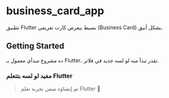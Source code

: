 # business_card_app

تطبيق Flutter بسيط بيعرض كارت تعريفي (Business Card) بشكل أنيق.

## Getting Started

ده مشروع مبدأي معمول بـ Flutter، تقدر تبدأ منه لو لسه جديد في فلاتر.

### مفيد لو لسه بتتعلم Flutter

> تم إنشاؤه ضمن تجربة تعلم Flutter 🚀
